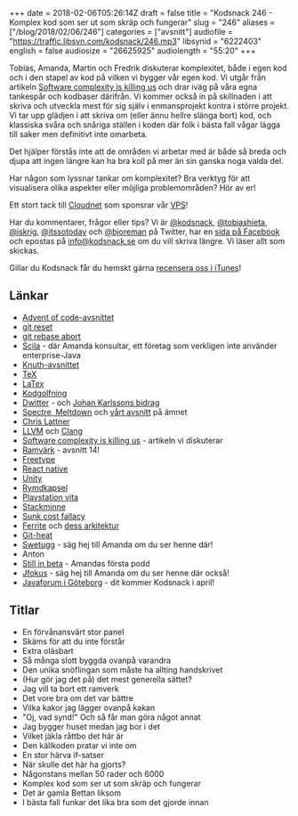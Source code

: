 +++
date = 2018-02-06T05:26:14Z
draft = false
title = "Kodsnack 246 - Komplex kod som ser ut som skräp och fungerar"
slug = "246"
aliases = ["/blog/2018/02/06/246"]
categories = ["avsnitt"]
audiofile = "https://traffic.libsyn.com/kodsnack/246.mp3"
libsynid = "6222403"
english = false
audiosize = "26625925"
audiolength = "55:20"
+++

Tobias, Amanda, Martin och Fredrik diskuterar komplexitet, både i egen kod och i den stapel av kod på vilken vi bygger vår egen kod. Vi utgår från artikeln [Software complexity is killing us](https://www.simplethread.com/software-complexity-killing-us/) och drar iväg på våra egna tankespår och kodbaser därifrån. Vi kommer också in på skillnaden i att skriva och utveckla mest för sig själv i enmansprojekt kontra i större projekt. Vi tar upp glädjen i att skriva om (eller ännu hellre slänga bort) kod, och klassiska svåra och snåriga ställen i koden där folk i bästa fall vågar lägga till saker men definitivt inte omarbeta.

Det hjälper förstås inte att de områden vi arbetar med är både så breda och djupa att ingen längre kan ha bra koll på mer än sin ganska noga valda del.

Har någon som lyssnar tankar om komplexitet? Bra verktyg för att visualisera olika aspekter eller möjliga problemområden? Hör av er!

Ett stort tack till [Cloudnet](http://www.cloudnet.se) som sponsrar vår [VPS](http://en.wikipedia.org/wiki/Virtual_private_server)!

Har du kommentarer, frågor eller tips? Vi är [@kodsnack](https://www.twitter.com/kodsnack), [@tobiashieta](https://www.twitter.com/tobiashieta), [@iskrig](https://www.twitter.com/iskrig), [@itssotoday](https://twitter.com/itssotoday) och [@bjoreman](https://www.twitter.com/bjoreman) på Twitter, har en [sida på Facebook](https://www.facebook.com/kodsnack) och epostas på [info@kodsnack.se](mailto:info@kodsnack.se) om du vill skriva längre. Vi läser allt som skickas.

Gillar du Kodsnack får du hemskt gärna [recensera oss i iTunes](http://itunes.apple.com/se/podcast/kodsnack/id561631498?l=en)!

## Länkar ##
* [Advent of code-avsnittet](https://kodsnack.se/242/)
* [git reset](https://git-scm.com/blog)
* [git rebase abort](https://git-scm.com/docs/git-rebase)
* [Scila](https://scila.se/) - där Amanda konsultar, ett företag som verkligen inte använder enterprise-Java
* [Knuth-avsnittet](https://kodsnack.se/244/)
* [TeX](https://en.wikipedia.org/wiki/TeX)
* [LaTex](https://en.wikipedia.org/wiki/LaTeX)
* [Kodgolfning](https://en.wikipedia.org/wiki/Code_golf)
* [Dwitter](https://www.dwitter.net/) - och [Johan Karlssons bidrag](https://www.dwitter.net/u/DonKarlssonSan)
* [Spectre, Meltdown](https://spectreattack.com/) och [vårt avsnitt](https://kodsnack.se/243/) på ämnet
* [Chris Lattner](http://www.nondot.org/sabre/)
* [LLVM](https://en.wikipedia.org/wiki/LLVM) och [Clang](https://en.wikipedia.org/wiki/Clang)
* [Software complexity is killing us](https://www.simplethread.com/software-complexity-killing-us/) - artikeln vi diskuterar
* [Ramvärk](https://kodsnack.se/14/) - avsnitt 14!
* [Freetype](https://www.freetype.org/)
* [React native](https://facebook.github.io/react-native/)
* [Unity](https://unity3d.com/)
* [Rymdkapsel](https://rymdkapsel.com/)
* [Playstation vita](https://en.wikipedia.org/wiki/PlayStation_Vita)
* [Stackminne](https://en.wikipedia.org/wiki/Stack-based_memory_allocation)
* [Sunk cost fallacy](https://en.wikipedia.org/wiki/Sunk_cost#Loss_aversion_and_the_sunk_cost_fallacy)
* [Ferrite](https://www.wooji-juice.com/products/ferrite/support.html) och [dess arkitektur](https://www.wooji-juice.com/blog/ferrite-app-architecture.html)
* [Git-heat](https://github.com/sergueif/git-heat)
* [Swetugg](https://swetugg.se/swetugg-2018) - säg hej till Amanda om du ser henne där!
* Anton
* [Still in beta](http://stillinbeta.se/) - Amandas första podd
* [Jfokus](http://www.jfokus.se/jfokus/) - säg hej till Amanda om du ser henne där också!
* [Javaforum i Göteborg](https://www.meetup.com/Javaforum-Goteborg/) - dit kommer Kodsnack i april!

## Titlar ##
* En förvånansvärt stor panel
* Skäms för att du inte förstår
* Extra oläsbart
* Så många slott byggda ovanpå varandra
* Den unika snöflingan som måste ha allting handskrivet
* (Hur gör jag det på) det mest generella sättet?
* Jag vill ta bort ett ramverk
* Det vore bra om det var bättre
* Vilka kakor jag lägger ovanpå kakan
* "Oj, vad synd!" Och så får man göra något annat
* Jag bygger huset medan jag bor i det
* Vilket jäkla råttbo det här är
* Den källkoden pratar vi inte om
* En stor härva if-satser
* När skulle det här ha gjorts?
* Någonstans mellan 50 rader och 6000
* Komplex kod som ser ut som skräp och fungerar
* Det är gamla Bettan liksom
* I bästa fall funkar det lika bra som det gjorde innan